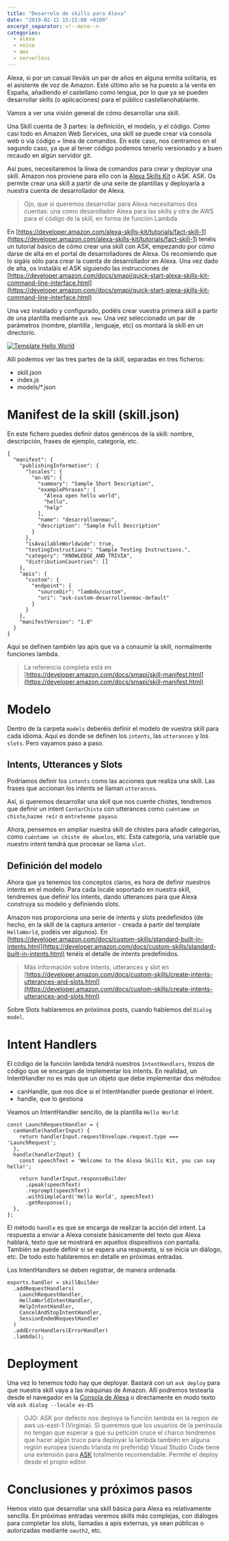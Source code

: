 ```yaml
---
title: "Desarrolo de skills para Alexa"
date: "2019-02-12 15:15:00 +0100"
excerpt_separator: <!--more-->
categories:
  - alexa
  - voice
  - aws
  - serverless
---
```


Alexa, si por un casual lleváis un par de años en alguna ermita solitaria, es el asistente de voz de Amazon. Este último año se ha puesto a la venta en España, añadiendo el castellano como lengua, por lo que ya se pueden desarrollar skills (o aplicaciones) para el público castellanohablante.

Vamos a ver una visión general de cómo desarrollar una skill.

<!-- more -->

Una Skill cuenta de 3 partes: la definición, el modelo, y el código. Como casi todo en Amazon Web Services, una skill se puede crear vía consola web o vía código + línea de comandos. En este caso, nos centramos en el segundo caso, ya que al tener código podemos tenerlo versionado y a buen recaudo en algún servidor git.

Así pues, necesitaremos la línea de comandos para crear y deployar una skill. Amazon nos proviene para ello con la [Alexa Skills Kit](https://developer.amazon.com/alexa-skills-kit) o ASK.  ASK. Os permite crear una skill a partir de una serie de plantillas y deployarla a nuestra cuenta de desarrollador de Alexa.

> Ojo, que si queremos desarrollar para Alexa necesitamos dos cuentas: una como desarollador Alexa para las skills y otra de AWS para el código de la skill, en forma de función Lambda

En [https://developer.amazon.com/alexa-skills-kit/tutorials/fact-skill-1](https://developer.amazon.com/alexa-skills-kit/tutorials/fact-skill-1) tenéis un tutorial básico de cómo crear una skill con ASK, empezando por cómo darse de alta en el portal de desarrolladores de Alexa. Os recomiendo que lo sigáis sólo para crear la cuenta de desarrollador en Alexa. Una vez dado de alta, os instaláis el ASK siguiendo las instrucciones de [https://developer.amazon.com/docs/smapi/quick-start-alexa-skills-kit-command-line-interface.html](https://developer.amazon.com/docs/smapi/quick-start-alexa-skills-kit-command-line-interface.html)

Una vez instalado y configurado, podéis crear vuestra primera skill a partir de una plantilla mediante `ask new`. Una vez seleccionado un par de parámetros (nombre, plantilla , lenguaje, etc) os montará la skill en un directorio.

[![Template Hello World](/images/2019-02-12-desarrollo-skills-alexa/hello-world.png)](/images/2019-02-12-desarrollo-skills-alexa/hello-world.png)

Allí podemos ver las tres partes de la skill, separadas en tres ficheros:

* skill.json
* index.js
* models/*.json

# Manifest de la skill (skill.json)

En este fichero puedes definir datos genéricos de la skill: nombre, descripción, frases de ejemplo, categoría, etc.

    {
      "manifest": {
        "publishingInformation": {
          "locales": {
            "en-US": {
              "summary": "Sample Short Description",
              "examplePhrases": [
                "Alexa open hello world",
                "hello",
                "help"
              ],
              "name": "desarrolloenmac",
              "description": "Sample Full Description"
            }
          },
          "isAvailableWorldwide": true,
          "testingInstructions": "Sample Testing Instructions.",
          "category": "KNOWLEDGE_AND_TRIVIA",
          "distributionCountries": []
        },
        "apis": {
          "custom": {
            "endpoint": {
              "sourceDir": "lambda/custom",
              "uri": "ask-custom-desarrolloenmac-default"
            }
          }
        },
        "manifestVersion": "1.0"
      }
    }

Aquí se definen también las apis que va a consumir la skill, normalmente funciones lambda.

> La referencia completa está en [https://developer.amazon.com/docs/smapi/skill-manifest.html](https://developer.amazon.com/docs/smapi/skill-manifest.html)

# Modelo

Dentro de la carpeta `models` deberéis definir el modelo de vuestra skill para cada idioma. Aquí es donde se definen los `intents`, las `utterances` y los `slots`. Pero vayamos paso a paso.

## Intents, Utterances y Slots

Podríamos definir los `intents` como las acciones que realiza una skill. Las frases que accionan los intents se llaman `utterances`.

Así, si queremos desarrollar una skill que nos cuente chistes, tendremos que definir un intent `ContarChiste`  con utterances como `cuéntame un chiste`,`hazme reír` o `entretenme payaso`.

Ahora, pensemos en ampliar nuestra skill de chistes para añadir categorías, como `cuéntame un chiste de abuelos`, etc. Esta categoría, una variable  que nuestro intent tendrá que procesar se llama `slot`.

## Definición del modelo

Ahora que ya tenemos los conceptos claros, es hora de definir nuestros intents en el modelo. Para cada locale soportado en nuestra skill, tendremos que definir los intents, dando utterances para que Alexa construya su modelo y definiendo slots.

Amazon nos proporciona una serie de intents y slots predefinidos (de hecho, en la skill de la captura anterior - creada a partir del template `HelloWorld`, podéis ver algunos).  En [https://developer.amazon.com/docs/custom-skills/standard-built-in-intents.html](https://developer.amazon.com/docs/custom-skills/standard-built-in-intents.html) tenéis el detalle de intents predefinidos.

> Más información sobre intents, utterances y slot en [https://developer.amazon.com/docs/custom-skills/create-intents-utterances-and-slots.html](https://developer.amazon.com/docs/custom-skills/create-intents-utterances-and-slots.html)

Sobre Slots hablaremos en próximos posts, cuando hablemos del `Dialog model`.

# Intent Handlers

El código de la función lambda tendrá nuestros `IntentHandlers`, trozos de código que se encargan de implementar los intents.
En realidad, un IntentHandler no es más que un objeto que debe implementar dos métodos:

* canHandle, que nos dice si el IntentHandler puede gestionar el intent.
* handle, que lo gestiona

Veamos un IntentHandler sencillo, de la plantilla `Hello World`:

    const LaunchRequestHandler = {
      canHandle(handlerInput) {
        return handlerInput.requestEnvelope.request.type === 'LaunchRequest';
      },
      handle(handlerInput) {
        const speechText = 'Welcome to the Alexa Skills Kit, you can say hello!';

        return handlerInput.responseBuilder
          .speak(speechText)
          .reprompt(speechText)
          .withSimpleCard('Hello World', speechText)
          .getResponse();
      },
    };

El método `handle` es que se encarga de realizar la acción del intent. La respuesta a enviar a Alexa consiste básicamente del texto que Alexa hablará, texto que se mostrará en aquellos dispositivos con pantalla. También se puede definir si se espera una respuesta, si se inicia un diálogo, etc. De todo esto hablaremos en detalle en próximas entradas.

Los IntentHandlers se deben registrar, de manera ordenada.

    exports.handler = skillBuilder
      .addRequestHandlers(
        LaunchRequestHandler,
        HelloWorldIntentHandler,
        HelpIntentHandler,
        CancelAndStopIntentHandler,
        SessionEndedRequestHandler
      )
      .addErrorHandlers(ErrorHandler)
      .lambda();

# Deployment

Una vez lo tenemos todo hay que deployar. Bastará con un `ask deploy` para que nuestra skill vaya a las máquinas de Amazon. Allí podremos testearla desde el navegador en la [Consola de Alexa](https://developer.amazon.com/alexa) o directamente en modo texto  vía `ask dialog --locale es-ES`

> OJO: ASK por defecto nos deploya la función lambda en la region de aws us-east-1 (Virginia). Si queremos que los usuarios de la península no tengan que esperar a que su petición cruce el charco tendremos que hacer algún truco para deployar la lambda también en alguna región europea (siendo Irlanda mi preferida)
> Visual Studio Code tiene una extensión para [ASK](https://github.com/alexa/ask-toolkit-for-vscode) totalmente recomendable. Permite el deploy desde el propio editor.

# Conclusiones y próximos pasos

Hemos visto que desarrollar una skill básica para Alexa es relativamente sencilla. En próximas entradas veremos skills más complejas, con diálogos para completar los slots, llamadas a apis externas, ya sean públicas o autorizadas mediante `oauth2`, etc.